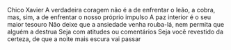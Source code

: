 Chico Xavier
A verdadeira coragem não é a de enfrentar o leão, a cobra, mas, sim, a de enfrentar o nosso próprio impulso
A paz interior é o seu maior tesouro
Não deixe que a ansiedade venha rouba-lá, nem permita que alguém a destrua
Seja com atitudes ou comentários
Seja você revestido da certeza, de que a noite mais escura vai passar

